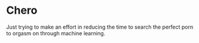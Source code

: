 # Chero
Just trying to make an effort in reducing the time to search the perfect porn to orgasm on through machine learning.
